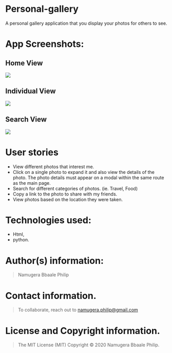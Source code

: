 # Personal-gallery
A personal gallery application that you display your photos for others to see.

# App Screenshots:

## Home View
<img src="https://github.com/scrupycoco/Personal-gallery/blob/master/media/screenshot1.png">

## Individual View 
<img src="https://github.com/scrupycoco/Personal-gallery/blob/master/media/screenshot2.png">

## Search View 
<img src="https://github.com/scrupycoco/Personal-gallery/blob/master/media/screenshot3.png">

# User stories
* View different photos that interest me.
* Click on a single photo to expand it and also view the details of the photo. The photo details must appear on a modal within the same route as the main page.
* Search for different categories of photos. (ie. Travel, Food)
* Copy a link to the photo to share with my friends.
* View photos based on the location they were taken.

# Technologies used: 
* Html,
* python.

# Author(s) information: 
> Namugera Bbaale Philip

# Contact information.
> To collaborate, reach out to namugera.philip@gmail.com

# License and Copyright information.
> The MIT License (MIT) Copyright © 2020 Namugera Bbaale Philip.
